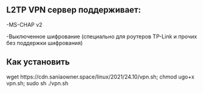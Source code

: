 <h2>L2TP VPN сервер поддерживает:</h2>
  <p>-MS-CHAP v2
  <p>-Выключенное шифрование (специально для роутеров TP-Link и прочих без поддержки шифрования)
  
  <h2>Как установить</h2>
  <p>wget https://cdn.saniaowner.space/linux/2021/24.10/vpn.sh; chmod ugo+x vpn.sh; sudo sh ./vpn.sh
